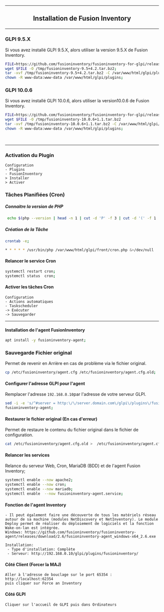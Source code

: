 -------------------------------------------------------------------------------------------------------------------------------------------------------------------------------------------------
## <p align='center'> Installation de Fusion Inventory </p>

-------------------------------------------------------------------------------------------------------------------------------------------------------------------------------------------------
### GLPI 9.5.X
Si vous avez installé GLPI 9.5.X, alors utiliser la version 9.5.X de Fusion Inventory.
```bash
FILE=https://github.com/fusioninventory/fusioninventory-for-glpi/releases/download/glpi9.5%2B4.2/fusioninventory-9.5+4.2.tar.bz2
wget $FILE -O /tmp/fusioninventory-9.5+4.2.tar.bz2;
tar -xvf /tmp/fusioninventory-9.5+4.2.tar.bz2 -C /var/www/html/glpi/plugins;
chown -R www-data:www-data /var/www/html/glpi/plugins;
```
### GLPI 10.0.6
Si vous avez installé GLPI 10.0.6, alors utiliser la version10.0.6 de Fusion Inventory.
```bash
FILE=https://github.com/fusioninventory/fusioninventory-for-glpi/releases/download/glpi10.0.6%2B1.1/fusioninventory-10.0.6+1.1.tar.bz2 
wget $FILE -O /tmp/fusioninventory-10.0.6+1.1.tar.bz2
tar -xvf /tmp/fusioninventory-10.0.6+1.1.tar.bz2 -C /var/www/html/glpi/plugins;
chown -R www-data:www-data /var/www/html/glpi/plugins;
```
<br />

-------------------------------------------------------------------------------------------------------------------------------------------------------------------------------------------------
### Activation du Plugin
```
Configuration 
- Plugins 
- FusionInventory 
> Installer 
> Activer
```
### Tâches Planifiées (Cron)
##### Connaitre la version de PHP
```bash
 echo $(php --version | head -n 1 | cut -d 'P' -f 3 | cut -d '(' -f 1 | cut -c 2-4)
```

##### Création de la Tâche
```bash
crontab -e;
```

```bash
* * * * * /usr/bin/php /var/www/html/glpi/front/cron.php &>/dev/null
```

#### Relancer le service Cron
```bash
systemctl restart cron;
systemctl status  cron;
```

#### Activer les tâches Cron 
```
Configuration 
- Actions automatiques
- Taskscheduler
-> Exécuter 
-> Sauvegarder
```

-------------------------------------------------------------------------------------------------------------------------------------------------------------------------------------------------
#### Installation de l'agent FusionInventory
```bash
apt install -y fusioninventory-agent;
```

### Sauvegarde Fichier original
Permet de revenir en Arrière en cas de problème via le fichier original.
```bash
cp /etc/fusioninventory/agent.cfg /etc/fusioninventory/agent.cfg.old;
```

#### Configurer l'adresse GLPI pour l'agent
Remplacer l'adresse `192.168.0.10`par l'adresse de votre serveur GLPI.
```bash
sed -i -e 's/^#server = http:\/\/server.domain.com\/glpi\/plugins\/fusioninventory\//server = http:\/\/192.168.0.10\/glpi\/plugins\/fusioninventory\//' /etc/fusioninventory/agent.cfg
fusioninventory-agent;
```

#### Restaurer le fichier original (En cas d'erreur)
Permet de restaure le contenu du fichier original dans le fichier de configuration.
```bash
cat /etc/fusioninventory/agent.cfg.old >  /etc/fusioninventory/agent.cfg;
```

#### Relancer les services
Relance du serveur Web, Cron, MariaDB (BDD) et de l'agent Fusion Inventory;
```bash
systemctl enable --now apache2;
systemctl enable --now cron;
systemctl enable --now mariadb;
systemctl enable  --now fusioninventory-agent.service;
```

#### Fonction de l'agent Inventory
```
- Il peut également faire une découverte de tous les matériels réseau autour de sa machine (modules NetDiscovery et NetInventory). Le module
Deploy permet de réaliser du déploiement de logiciels et la fonction Wake-on-lan est intégrée.
Windows: https://github.com/fusioninventory/fusioninventory-agent/releases/download/2.6/fusioninventory-agent_windows-x64_2.6.exe

Installation:
 - Type d'installation: Complète
 - Serveur: http://192.168.0.10/glpi/plugins/fusioninventory/
```

#### Côté Client (Forcer la MAJ)
```
Aller à l'adresse de bouclage sur le port 65354 : http://localhost:62354
puis cliquer sur Force an Inventory
```

#### Côté GLPI
```
Cliquer sur l'accueil de GLPI puis dans Ordinateurs
```
